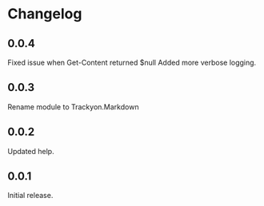 # Changelog

## 0.0.4

Fixed issue when Get-Content returned $null
Added more verbose logging.

## 0.0.3

Rename module to Trackyon.Markdown

## 0.0.2

Updated help.

## 0.0.1

Initial release.